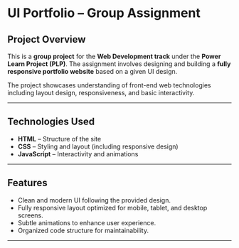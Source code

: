 # UI Portfolio – Group Assignment

## Project Overview

This is a **group project** for the **Web Development track** under the **Power Learn Project (PLP)**. The assignment involves designing and building a **fully responsive portfolio website** based on a given UI design.

The project showcases understanding of front-end web technologies including layout design, responsiveness, and basic interactivity.

---

## Technologies Used

- **HTML** – Structure of the site  
- **CSS** – Styling and layout (including responsive design)
- **JavaScript** – Interactivity and animations

---

##  Features

- Clean and modern UI following the provided design.
- Fully responsive layout optimized for mobile, tablet, and desktop screens.
- Subtle animations to enhance user experience.
- Organized code structure for maintainability.

---

